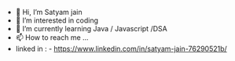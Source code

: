 - 👋 Hi, I’m Satyam jain
- 👀 I’m interested in coding
- 🌱 I’m currently learning Java / Javascript /DSA
- 📫 How to reach me ...
-   linked in : - https://www.linkedin.com/in/satyam-jain-76290521b/

<!---
satyamgits07/satyamgits07 is a ✨ special ✨ repository because its `README.md` (this file) appears on your GitHub profile.
You can click the Preview link to take a look at your changes.
--->
